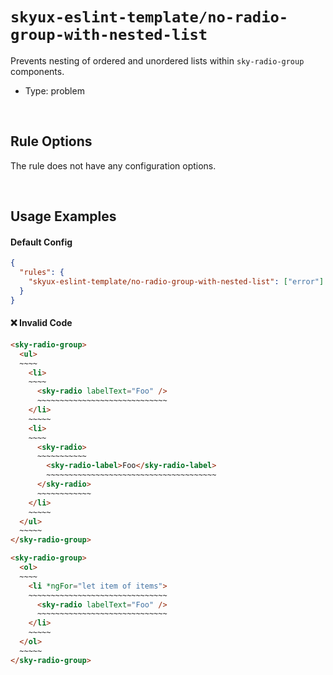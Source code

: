 # `skyux-eslint-template/no-radio-group-with-nested-list`

Prevents nesting of ordered and unordered lists within `sky-radio-group` components.

- Type: problem

<br>

## Rule Options

The rule does not have any configuration options.

<br>

## Usage Examples

#### Default Config

```json
{
  "rules": {
    "skyux-eslint-template/no-radio-group-with-nested-list": ["error"]
  }
}
```

#### ❌ Invalid Code

```html
<sky-radio-group>
  <ul>
  ~~~~
    <li>
    ~~~~
      <sky-radio labelText="Foo" />
      ~~~~~~~~~~~~~~~~~~~~~~~~~~~~~
    </li>
    ~~~~~
    <li>
    ~~~~
      <sky-radio>
      ~~~~~~~~~~~
        <sky-radio-label>Foo</sky-radio-label>
        ~~~~~~~~~~~~~~~~~~~~~~~~~~~~~~~~~~~~~~
      </sky-radio>
      ~~~~~~~~~~~~
    </li>
    ~~~~~
  </ul>
  ~~~~~
</sky-radio-group>
```

```html
<sky-radio-group>
  <ol>
  ~~~~
    <li *ngFor="let item of items">
    ~~~~~~~~~~~~~~~~~~~~~~~~~~~~~~~
      <sky-radio labelText="Foo" />
      ~~~~~~~~~~~~~~~~~~~~~~~~~~~~~
    </li>
    ~~~~~
  </ol>
  ~~~~~
</sky-radio-group>
```
